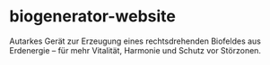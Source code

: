 # biogenerator-website
Autarkes Gerät zur Erzeugung eines rechtsdrehenden Biofeldes aus Erdenergie – für mehr Vitalität, Harmonie und Schutz vor Störzonen.
